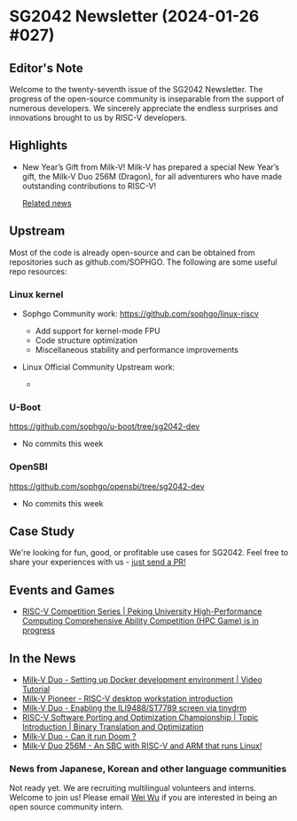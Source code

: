 # SG2042 Newsletter (2024-01-26 #027)

## Editor's Note

Welcome to the twenty-seventh issue of the SG2042 Newsletter. The progress of the open-source community is inseparable from the support of numerous developers. We sincerely appreciate the endless surprises and innovations brought to us by RISC-V developers.

## Highlights

+ New Year’s Gift from Milk-V! Milk-V has prepared a special New Year’s gift, the Milk-V Duo 256M (Dragon), for all adventurers who have made outstanding contributions to RISC-V!

  [Related news](https://community.milkv.io/t/milk-v-new-years-gift-from-milk-v/1242/18)

## Upstream

Most of the code is already open-source and can be obtained from repositories such as github.com/SOPHGO. The following are some useful repo resources:

### Linux kernel

+ Sophgo Community work: https://github.com/sophgo/linux-riscv

  + Add support for kernel-mode FPU
  + Code structure optimization
  + Miscellaneous stability and performance improvements

+ Linux Official Community Upstream work:

  + 

### U-Boot

https://github.com/sophgo/u-boot/tree/sg2042-dev

+ No commits this week

### OpenSBI

https://github.com/sophgo/opensbi/tree/sg2042-dev

+ No commits this week

## Case Study

We're looking for fun, good, or profitable use cases for SG2042. Feel free to share your experiences with us - [just send a PR!](https://github.com/sophgocommunity/SG2042-Newsletter/pulls)

## Events and Games

+ [RISC-V Competition Series | Peking University High-Performance Computing Comprehensive Ability Competition (HPC Game) is in progress][event-1]

[event-1]:https://mp.weixin.qq.com/s/qsGsRoE8R06um9naedXcPQ

## In the News

+ [Milk-V Duo - Setting up Docker development environment | Video Tutorial][news-1]
+ [Milk-V Pioneer - RISC-V desktop workstation introduction][news-2]
+ [Milk-V Duo - Enabling the ILI9488/ST7789  screen via tinydrm][news-3]
+ [RISC-V Software Porting and Optimization Championship | Topic Introduction | Binary Translation and Optimization][news-4]
+ [Milk-V Duo - Can it run Doom ?][news-5]
+ [Milk-V Duo 256M - An SBC with RISC-V and ARM that runs Linux!][news-6]

[news-1]:https://www.bilibili.com/video/BV1gK411h7YP
[news-2]:https://www.bilibili.com/video/BV1Fg4y127hp
[news-3]:https://community.milkv.io/t/milk-v-duo-tinydrm-ili9488-st7789/1223
[news-4]:https://www.bilibili.com/video/BV1YQ4y1w7aJ
[news-5]:https://www.youtube.com/shorts/NLoyGtbJgpc
[news-6]:https://www.youtube.com/watch?v=wmmTYOXtESg

### News from Japanese, Korean and other language communities

Not ready yet. We are recruiting multilingual volunteers and interns. Welcome to join us! Please email [Wei Wu](mailto:wuwei2016@iscas.ac.cn) if you are interested in being an open source community intern.